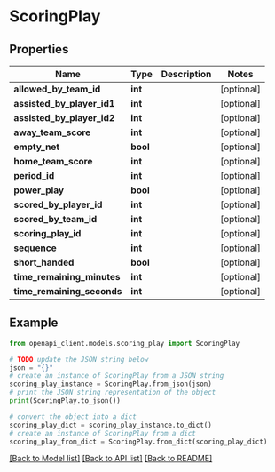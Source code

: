 # ScoringPlay


## Properties

Name | Type | Description | Notes
------------ | ------------- | ------------- | -------------
**allowed_by_team_id** | **int** |  | [optional] 
**assisted_by_player_id1** | **int** |  | [optional] 
**assisted_by_player_id2** | **int** |  | [optional] 
**away_team_score** | **int** |  | [optional] 
**empty_net** | **bool** |  | [optional] 
**home_team_score** | **int** |  | [optional] 
**period_id** | **int** |  | [optional] 
**power_play** | **bool** |  | [optional] 
**scored_by_player_id** | **int** |  | [optional] 
**scored_by_team_id** | **int** |  | [optional] 
**scoring_play_id** | **int** |  | [optional] 
**sequence** | **int** |  | [optional] 
**short_handed** | **bool** |  | [optional] 
**time_remaining_minutes** | **int** |  | [optional] 
**time_remaining_seconds** | **int** |  | [optional] 

## Example

```python
from openapi_client.models.scoring_play import ScoringPlay

# TODO update the JSON string below
json = "{}"
# create an instance of ScoringPlay from a JSON string
scoring_play_instance = ScoringPlay.from_json(json)
# print the JSON string representation of the object
print(ScoringPlay.to_json())

# convert the object into a dict
scoring_play_dict = scoring_play_instance.to_dict()
# create an instance of ScoringPlay from a dict
scoring_play_from_dict = ScoringPlay.from_dict(scoring_play_dict)
```
[[Back to Model list]](../README.md#documentation-for-models) [[Back to API list]](../README.md#documentation-for-api-endpoints) [[Back to README]](../README.md)



